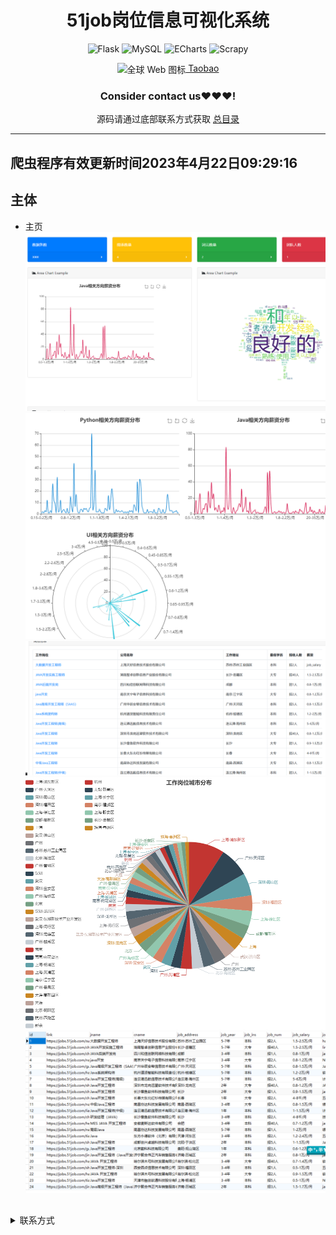 
<div align="center">
  <h1>51job岗位信息可视化系统</h1>

![Flask](https://img.shields.io/badge/Flask-000000.svg?style=for-the-badge&logo=flask&logoColor=white&style=plastic)
![MySQL](https://img.shields.io/badge/MySQL-4479A1.svg?style=for-the-badge&logo=mysql&logoColor=white&style=plastic)
![ECharts](https://img.shields.io/badge/ECharts-3DDC84.svg?style=for-the-badge&logo=apacheecharts&logoColor=white&style=plastic)
![Scrapy](https://img.shields.io/badge/Scrapy-3776AB.svg?style=for-the-badge&logo=scrapy&logoColor=white&style=plastic)

<img src="https://www.taobao.com/favicon.ico" alt="全球 Web 图标" role="presentation" data-bm="45" width="17" height="17" align="center" ><a href='https://shop230447850.taobao.com/' > Taobao</a></img>
  ### **Consider contact us❤️❤️❤️!**
</div>

<div align="center">

源码请通过底部联系方式获取 [总目录](https://gitee.com/k54kdk/k54kdk/raw/master/README.md#django+mysql系统展示)
</div>

***

## 爬虫程序有效更新时间2023年4月22日09:29:16
## 主体
- 主页
![](./index.png)
![](./三种方向的工作岗位薪资.png)
![](./table岗位可跳转且有效.png)
![](./地区数据.png)
![](./51job岗位信息可视化_数据库展示.png)

##


<details>
<summary> 联系方式</summary>
<html>
    <div align="center">
        <table align="center" >
            <tr>
                <td>
                    <img src="https://gitee.com/k54kdk/result_display/blob/master/src/联系二维码/微信好友.jpg" height=350/>
                </td>
                <td>
                    <img src="https://gitee.com/k54kdk/result_display/blob/master/src/联系二维码/QQ好友.jpg" height=350/>
                </td>
            </tr>
        </table>
    </div>
</html>
